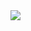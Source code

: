 <a href="https://www.instagram.com/p_samename" target="_blank">
    <img src="https://img.shields.io/badge/Android-3DDC84?style=flat-square&logo=Android&logoColor=white"/>
</a>
